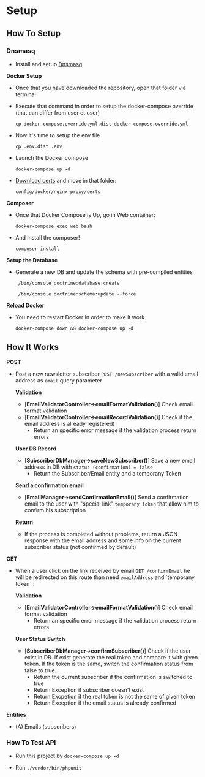 Setup
====================

## How To Setup

### Dnsmasq

- Install and setup [Dnsmasq](https://passingcuriosity.com/2013/dnsmasq-dev-osx/)

**Docker Setup**

- Once that you have downloaded the repository, open that folder via terminal

- Execute that command in order to setup the docker-compose override (that can differ from user ot user)

    ```cp docker-compose.override.yml.dist docker-compose.override.yml```

- Now it's time to setup the env file

    ```cp .env.dist .env```

- Launch the Docker compose

    ```docker-compose up -d```

- [Download certs](https://drive.google.com/drive/folders/1V8lEB9koqBFZxS6THUAB2G5T_zQxSriI?usp=sharing) and move in that folder:

    ```config/docker/nginx-proxy/certs```

**Composer**

- Once that Docker Compose is Up, go in Web container:

    ```docker-compose exec web bash```

- And install the composer!

    ```composer install```

**Setup the Database**

- Generate a new DB and update the schema with pre-compiled entities

    ```./bin/console doctrine:database:create```

    ```./bin/console doctrine:schema:update --force```

**Reload Docker**

- You need to restart Docker in order to make it work 

    ```docker-compose down && docker-compose up -d```
    
## How It Works

**POST**

- Post a new newsletter subscriber `POST /newSubscriber` with a valid email address as `email` query parameter

    **Validation**
    - [**EmailValidatorController->emailFormatValidation()**] Check email format validation
    - [**EmailValidatorController->emailRecordValidation()**] Check if the email address is already registered)
        - Return an specific error message if the validation process return errors

    **User DB Record**
    - [**SubscriberDbManager->saveNewSubscriber()**] Save a new email address in DB with ``status (confirmation) = false``
        - Return the Subscriber/Email entity and a temporany Token
        
    **Send a confirmation email**
    - [**EmailManager->sendConfirmationEmail()**] Send a confirmation email to the user with "special link" `temporany token` that allow him to confirm his subscription 
    
    **Return**
    - If the process is completed without problems, return a JSON response with the email address and some info on the current subscriber status (not confirmed by default)
    
**GET**

- When a user click on the link received by email `GET /confirmEmail` he will be redirected on this route than need ``emailAddress`` and `temporany token``:

    **Validation**
    - [**EmailValidatorController->emailFormatValidation()**] Check email format validation   
        - Return an specific error message if the validation process return errors    

    **User Status Switch**
    - [**SubscriberDbManager->confirmSubscriber()**] Check if the user exist in DB. If exist generate the real token and compare it with given token. If the token is the same, switch the confirmation status from false to true.
        - Return the current subscriber if the confirmation is switched to true
        - Return Exception if subscriber doesn't exist 
        - Return Excpetion if the real token is not the same of given token
        - Return Exception if the email status is already confirmed

**Entities**

- (A) Emails (subscribers)

### How To Test API

- Run this project by ```docker-compose up -d```

- Run ``./vendor/bin/phpunit``
